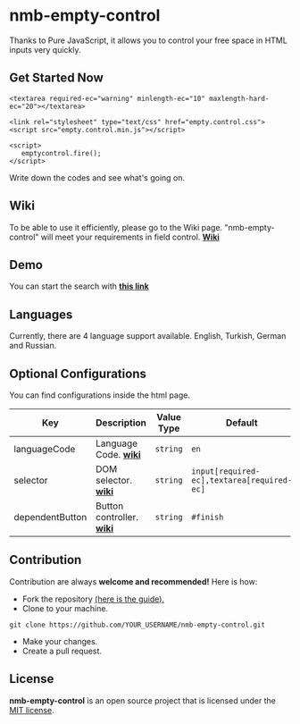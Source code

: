# nmb-empty-control
Thanks to Pure JavaScript, it allows you to control your free space in HTML inputs very quickly.

## Get Started Now
```
<textarea required-ec="warning" minlength-ec="10" maxlength-hard-ec="20"></textarea>

<link rel="stylesheet" type="text/css" href="empty.control.css">
<script src="empty.control.min.js"></script>

<script>
   emptycontrol.fire();
</script>
```
Write down the codes and see what's going on.

## Wiki
To be able to use it efficiently, please go to the Wiki page. "nmb-empty-control" will meet your requirements in field control. **[Wiki](https://github.com/NazimMertBilgi/nmb-empty-control/wiki)**

## Demo
You can start the search with  **[this link](https://nazimmertbilgi.github.io/nmb-empty-control/)**

## Languages
Currently, there are 4 language support available. English, Turkish, German and Russian.

## Optional Configurations
You can find configurations inside the html page.

|Key|Description|Value Type|Default|
|--|--|--|--|
|languageCode|Language Code. **[wiki](https://github.com/NazimMertBilgi/nmb-empty-control/wiki/Language-Select,-Change)**|`string`|`en`|
|selector|DOM selector. **[wiki](https://github.com/NazimMertBilgi/nmb-empty-control/wiki/Selector-Change)**|`string`|`input[required-ec],textarea[required-ec]`|
|dependentButton|Button controller. **[wiki](https://github.com/NazimMertBilgi/nmb-empty-control/wiki/Dependent-Button-Change)**|`string`|`#finish`


## Contribution
Contribution are always **welcome and recommended!** Here is how:
- Fork the repository [(here is the guide).](https://help.github.com/articles/fork-a-repo/)
- Clone to your machine.
```
git clone https://github.com/YOUR_USERNAME/nmb-empty-control.git
```
- Make your changes.
- Create a pull request.

## License
**nmb-empty-control** is an open source project that is licensed under the [MIT license](http://opensource.org/licenses/MIT).

